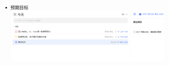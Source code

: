 + 预期目标
![20220523每日任务](https://raw.githubusercontent.com/fourmia/Picture/main/20220523%E6%AF%8F%E6%97%A5%E4%BB%BB%E5%8A%A1.png)